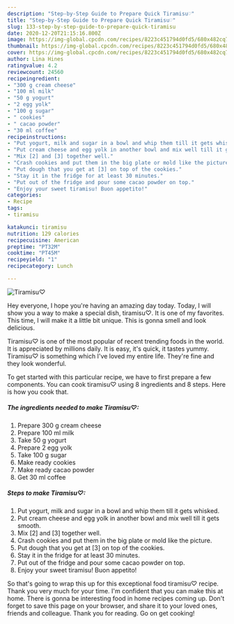 ```yaml
---
description: "Step-by-Step Guide to Prepare Quick Tiramisu♡"
title: "Step-by-Step Guide to Prepare Quick Tiramisu♡"
slug: 133-step-by-step-guide-to-prepare-quick-tiramisu
date: 2020-12-20T21:15:16.800Z
image: https://img-global.cpcdn.com/recipes/8223c451794d0fd5/680x482cq70/tiramisu♡-recipe-main-photo.jpg
thumbnail: https://img-global.cpcdn.com/recipes/8223c451794d0fd5/680x482cq70/tiramisu♡-recipe-main-photo.jpg
cover: https://img-global.cpcdn.com/recipes/8223c451794d0fd5/680x482cq70/tiramisu♡-recipe-main-photo.jpg
author: Lina Hines
ratingvalue: 4.2
reviewcount: 24560
recipeingredient:
- "300 g cream cheese"
- "100 ml milk"
- "50 g yogurt"
- "2 egg yolk"
- "100 g sugar"
- " cookies"
- " cacao powder"
- "30 ml coffee"
recipeinstructions:
- "Put yogurt, milk and sugar in a bowl and whip them till it gets whisked."
- "Put cream cheese and egg yolk in another bowl and mix well till it gets smooth."
- "Mix [2] and [3] together well."
- "Crash cookies and put them in the big plate or mold like the picture."
- "Put dough that you get at [3] on top of the cookies."
- "Stay it in the fridge for at least 30 minutes."
- "Put out of the fridge and pour some cacao powder on top."
- "Enjoy your sweet tiramisu! Buon appetito!"
categories:
- Recipe
tags:
- tiramisu

katakunci: tiramisu 
nutrition: 129 calories
recipecuisine: American
preptime: "PT32M"
cooktime: "PT45M"
recipeyield: "1"
recipecategory: Lunch

---
```



![Tiramisu♡](https://img-global.cpcdn.com/recipes/8223c451794d0fd5/680x482cq70/tiramisu♡-recipe-main-photo.jpg)

Hey everyone, I hope you're having an amazing day today. Today, I will show you a way to make a special dish, tiramisu♡. It is one of my favorites. This time, I will make it a little bit unique. This is gonna smell and look delicious.

Tiramisu♡ is one of the most popular of recent trending foods in the world. It is appreciated by millions daily. It is easy, it's quick, it tastes yummy. Tiramisu♡ is something which I've loved my entire life. They're fine and they look wonderful.




To get started with this particular recipe, we have to first prepare a few components. You can cook tiramisu♡ using 8 ingredients and 8 steps. Here is how you cook that.

<!--inarticleads1-->

##### The ingredients needed to make Tiramisu♡:

1. Prepare 300 g cream cheese
1. Prepare 100 ml milk
1. Take 50 g yogurt
1. Prepare 2 egg yolk
1. Take 100 g sugar
1. Make ready  cookies
1. Make ready  cacao powder
1. Get 30 ml coffee




<!--inarticleads2-->

##### Steps to make Tiramisu♡:

1. Put yogurt, milk and sugar in a bowl and whip them till it gets whisked.
1. Put cream cheese and egg yolk in another bowl and mix well till it gets smooth.
1. Mix [2] and [3] together well.
1. Crash cookies and put them in the big plate or mold like the picture.
1. Put dough that you get at [3] on top of the cookies.
1. Stay it in the fridge for at least 30 minutes.
1. Put out of the fridge and pour some cacao powder on top.
1. Enjoy your sweet tiramisu! Buon appetito!




So that's going to wrap this up for this exceptional food tiramisu♡ recipe. Thank you very much for your time. I'm confident that you can make this at home. There is gonna be interesting food in home recipes coming up. Don't forget to save this page on your browser, and share it to your loved ones, friends and colleague. Thank you for reading. Go on get cooking!
